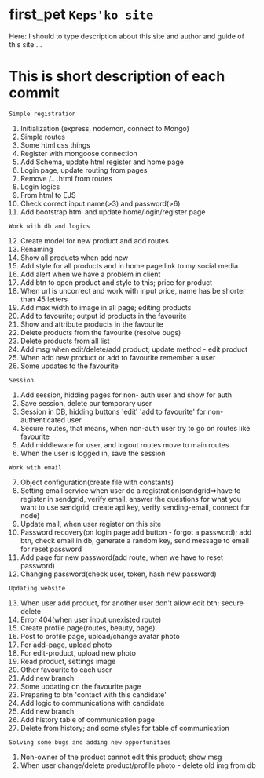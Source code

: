 # first_pet `Keps'ko site`

Here: I should to type description about this site and author and guide of this site
...

# This is short description of each commit

`Simple registration`

1. Initialization (express, nodemon, connect to Mongo)
2. Simple routes
3. Some html css things
4. Register with mongoose connection
5. Add Schema, update html register and home page
6. Login page, update routing from pages
7. Remove /.. .html from routes
8. Login logics
9. From html to EJS
10. Check correct input name(>3) and password(>6)
11. Add bootstrap html and update home/login/register page

`Work with db and logics`

12. Create model for new product and add routes
13. Renaming
14. Show all products when add new
15. Add style for all products and in home page link to my social media
16. Add alert when we have a problem in client
17. Add btn to open product and style to this; price for product
18. When url is uncorrect and work with input price, name has be shorter than 45 letters
19. Add max width to image in all page; editing products
20. Add to favourite; output id products in the favourite
21. Show and attribute products in the favourite
22. Delete products from the favourite (resolve bugs)
23. Delete products from all list
24. Add msg when edit/delete/add product; update method - edit product
25. When add new product or add to favourite remember a user
26. Some updates to the favourite

`Session`

1. Add session, hidding pages for non- auth user and show for auth
2. Save session, delete our temporary user
3. Session in DB, hidding buttons 'edit' 'add to favourite' for non-authenticated user
4. Secure routes, that means, when non-auth user try to go on routes like favourite
5. Add middleware for user, and logout routes move to main routes
6. When the user is logged in, save the session

`Work with email`

7. Object configuration(create file with constants)
8. Setting email service when user do a registration(sendgrid=>have to register in sendgrid, verify email, answer the questions for what you want to use sendgrid, create api key, verify sending-email, connect for node)
9. Update mail, when user register on this site
10. Password recovery(on login page add button - forgot a password); add btn, check email in db, generate a random key, send message to email for reset password
11. Add page for new password(add route, when we have to reset password)
12. Changing password(check user, token, hash new password)

`Updating website`

13. When user add product, for another user don't allow edit btn; secure delete
14. Error 404(when user input unexisted route)
15. Create profile page(routes, beauty, page)
16. Post to profile page, upload/change avatar photo
17. For add-page, upload photo
18. For edit-product, upload new photo
19. Read product, settings image
20. Other favourite to each user
21. Add new branch
22. Some updating on the favourite page
23. Preparing to btn 'contact with this candidate'
24. Add logic to communications with candidate
25. Add new branch
26. Add history table of communication page
27. Delete from history; and some styles for table of communication

`Solving some bugs and adding new opportunities`

1. Non-owner of the product cannot edit this product; show msg
2. When user change/delete product/profile photo - delete old img from db

<!-- `Deploy` -->
<!-- 1.Secure keys -->
